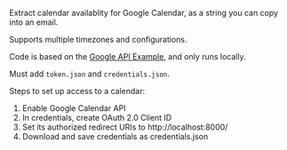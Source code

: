 Extract calendar availablity for Google Calendar, as a string you can copy into an email.

Supports multiple timezones and configurations.

Code is based on the [Google API Example](https://developers.google.com/calendar/api/quickstart/python), and only runs locally.

Must add `token.json` and `credentials.json`.

Steps to set up access to a calendar:
1. Enable Google Calendar API
2. In credentials, create OAuth  2.0 Client ID
3. Set its authorized redirect URIs to http://localhost:8000/
4. Download and save credentials as credentials.json
 

